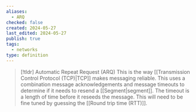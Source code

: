 ```yaml
---
aliases:
  - ARQ
checked: false
created: 2024-05-27
last_edited: 2024-05-27
publish: true
tags:
  - networks
type: definition
---
```

>[!tldr] Automatic Repeat Request (ARQ)
>This is the way [[Transmission Control Protocol (TCP)|TCP]] makes messaging reliable. This uses a combination message acknowledgements and message timeouts to determine if it needs to resend a [[Segment|segment]]. The timeout is a length of time before it reseeds the message. This will need to be fine tuned by guessing the [[Round trip time (RTT)]].